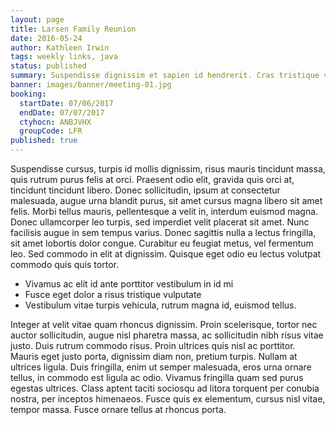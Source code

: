 ```yaml
---
layout: page
title: Larsen Family Reunion
date: 2016-05-24
author: Kathleen Irwin
tags: weekly links, java
status: published
summary: Suspendisse dignissim et sapien id hendrerit. Cras tristique vestibulum ex.
banner: images/banner/meeting-01.jpg
booking:
  startDate: 07/06/2017
  endDate: 07/07/2017
  ctyhocn: ANBJVHX
  groupCode: LFR
published: true
---
```

Suspendisse cursus, turpis id mollis dignissim, risus mauris tincidunt massa, quis rutrum purus felis at orci. Praesent odio elit, gravida quis orci at, tincidunt tincidunt libero. Donec sollicitudin, ipsum at consectetur malesuada, augue urna blandit purus, sit amet cursus magna libero sit amet felis. Morbi tellus mauris, pellentesque a velit in, interdum euismod magna. Donec ullamcorper leo turpis, sed imperdiet velit placerat sit amet. Nunc facilisis augue in sem tempus varius. Donec sagittis nulla a lectus fringilla, sit amet lobortis dolor congue. Curabitur eu feugiat metus, vel fermentum leo. Sed commodo in elit at dignissim. Quisque eget odio eu lectus volutpat commodo quis quis tortor.

* Vivamus ac elit id ante porttitor vestibulum in id mi
* Fusce eget dolor a risus tristique vulputate
* Vestibulum vitae turpis vehicula, rutrum magna id, euismod tellus.

Integer at velit vitae quam rhoncus dignissim. Proin scelerisque, tortor nec auctor sollicitudin, augue nisl pharetra massa, ac sollicitudin nibh risus vitae justo. Duis rutrum commodo risus. Proin ultrices quis nisl ac porttitor. Mauris eget justo porta, dignissim diam non, pretium turpis. Nullam at ultrices ligula. Duis fringilla, enim ut semper malesuada, eros urna ornare tellus, in commodo est ligula ac odio. Vivamus fringilla quam sed purus egestas ultrices. Class aptent taciti sociosqu ad litora torquent per conubia nostra, per inceptos himenaeos. Fusce quis ex elementum, cursus nisl vitae, tempor massa. Fusce ornare tellus at rhoncus porta.
